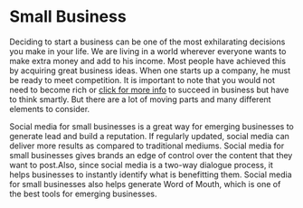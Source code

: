 # Small Business
Deciding to start a business can be one of the most exhilarating decisions you make in your life. We are living in a world wherever everyone wants to make extra money and add to his income. Most people have achieved this by acquiring great business ideas. When one starts up a company, he must be ready to meet competition. It is important to note that you would not need to become rich or [click for more info](https://bizop.org) to succeed in business but have to think smartly. But there are a lot of moving parts and many different elements to consider.

Social media for small businesses is a great way for emerging businesses to generate lead and build a reputation. If regularly updated, social media can deliver more results as compared to traditional mediums. Social media for small businesses gives brands an edge of control over the content that they want to post.Also, since social media is a two-way dialogue process, it helps businesses to instantly identify what is benefitting them. Social media for small businesses also helps generate Word of Mouth, which is one of the best tools for emerging businesses.
